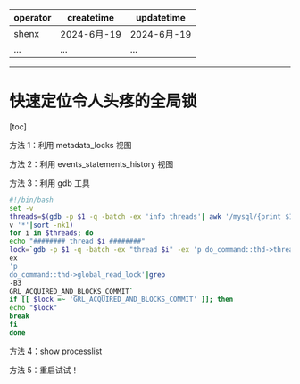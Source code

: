 | operator | createtime | updatetime |
| ---- | ---- | ---- |
| shenx | 2024-6月-19 | 2024-6月-19  |
| ... | ... | ... |
---
# 快速定位令人头疼的全局锁

[toc]

方法 1：利用 metadata_locks 视图  

方法 2：利用 events_statements_history 视图  

方法 3：利用 gdb 工具  

```bash
#!/bin/bash
set -v
threads=$(gdb -p $1 -q -batch -ex 'info threads'| awk '/mysql/{print $1}'|grep -
v '*'|sort -nk1)
for i in $threads; do
echo "######## thread $i ########"
lock=`gdb -p $1 -q -batch -ex "thread $i" -ex 'p do_command::thd->thread_id' -
ex
'p
do_command::thd->global_read_lock'|grep
-B3
GRL_ACQUIRED_AND_BLOCKS_COMMIT`
if [[ $lock =~ 'GRL_ACQUIRED_AND_BLOCKS_COMMIT' ]]; then
echo "$lock"
break
fi
done
```

方法 4：show processlist

方法 5：重启试试！